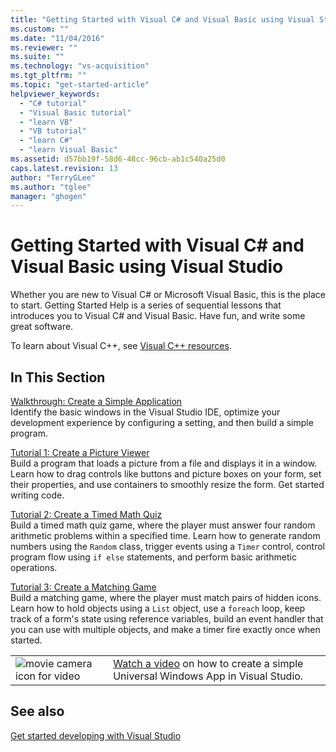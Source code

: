 ```yaml
---
title: "Getting Started with Visual C# and Visual Basic using Visual Studio | Microsoft Docs"
ms.custom: ""
ms.date: "11/04/2016"
ms.reviewer: ""
ms.suite: ""
ms.technology: "vs-acquisition"
ms.tgt_pltfrm: ""
ms.topic: "get-started-article"
helpviewer_keywords: 
  - "C# tutorial"
  - "Visual Basic tutorial"
  - "learn VB"
  - "VB tutorial"
  - "learn C#"
  - "learn Visual Basic"
ms.assetid: d57bb19f-58d6-48cc-96cb-ab1c540a25d0
caps.latest.revision: 13
author: "TerryGLee"
ms.author: "tglee"
manager: "ghogen"
---
```

# Getting Started with Visual C# and Visual Basic using Visual Studio
Whether you are new to Visual C# or Microsoft Visual Basic, this is the place to start. Getting Started Help is a series of sequential lessons that introduces you to Visual C# and Visual Basic. Have fun, and write some great software.  
  
 To learn about Visual C++, see [Visual C++ resources](http://msdn.microsoft.com/vstudio/hh386302.aspx).  
  
## In This Section  
 [Walkthrough: Create a Simple Application](../ide/walkthrough-create-a-simple-application-with-visual-csharp-or-visual-basic.md)  
 Identify the basic windows in the Visual Studio IDE, optimize your development experience by configuring a setting, and then build a simple program.  
  
 [Tutorial 1: Create a Picture Viewer](../ide/tutorial-1-create-a-picture-viewer.md)  
 Build a program that loads a picture from a file and displays it in a window. Learn how to drag controls like buttons and picture boxes on your form, set their properties, and use containers to smoothly resize the form. Get started writing code.  
  
 [Tutorial 2: Create a Timed Math Quiz](../ide/tutorial-2-create-a-timed-math-quiz.md)  
 Build a timed math quiz game, where the player must answer four random arithmetic problems within a specified time. Learn how to generate random numbers using the `Random` class, trigger events using a `Timer` control, control program flow using `if else` statements, and perform basic arithmetic operations.  
  
 [Tutorial 3: Create a Matching Game](../ide/tutorial-3-create-a-matching-game.md)  
 Build a matching game, where the player must match pairs of hidden icons. Learn how to hold objects using a `List` object, use a `foreach` loop, keep track of a form's state using reference variables, build an event handler that you can use with multiple objects, and make a timer fire exactly once when started.  

|         |         |
|---------|---------|
|  ![movie camera icon for video](../install/media/video-icon.png "Watch a video")  |    [Watch a video](https://mva.microsoft.com/en-us/training-courses/getting-started-with-visual-studio-2017-17798?l=nl3AuKD6D_9011787171) on how to create a simple Universal Windows App in Visual Studio.  

## See also
[Get started developing with Visual Studio](get-started-developing-with-visual-studio.md)